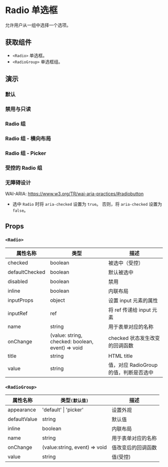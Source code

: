 # Radio 单选框

允许用户从一组中选择一个选项。

## 获取组件

<!--{include:<import-guide>}-->

- `<Radio>` 单选框。
- `<RadioGroup>` 单选框组。

## 演示

### 默认

<!--{include:`basic.md`}-->

### 禁用与只读

<!--{include:`disabled.md`}-->

### Radio 组

<!--{include:`radio-group.md`}-->

### Radio 组 - 横向布局

<!--{include:`radio-group-inline.md`}-->

### Radio 组 - Picker

<!--{include:`radio-group-inline-picker.md`}-->

### 受控的 Radio 组

<!--{include:`radio-group-controller.md`}-->

### 无障碍设计

WAI-ARIA: https://www.w3.org/TR/wai-aria-practices/#radiobutton

- 选中 `Radio` 时将 `aria-checked` 设置为 `true`。 否则，将 `aria-checked` 设置为 `false`。

## Props

### `<Radio>`

| 属性名称       | 类型                                             | 描述                                   |
| -------------- | ------------------------------------------------ | -------------------------------------- |
| checked        | boolean                                          | 被选中（受控）                         |
| defaultChecked | boolean                                          | 默认被选中                             |
| disabled       | boolean                                          | 禁用                                   |
| inline         | boolean                                          | 内联布局                               |
| inputProps     | object                                           | 设置 input 元素的属性                  |
| inputRef       | ref                                              | 将 ref 传递给 input 元素               |
| name           | string                                           | 用于表单对应的名称                     |
| onChange       | (value: string, checked: boolean, event) => void | checked 状态发生改变的回调函数         |
| title          | string                                           | HTML title                             |
| value          | string                                           | 值，对应 RadioGroup 的值，判断是否选中 |

### `<RadioGroup>`

| 属性名称     | 类型`(默认值)`                | 描述               |
| ------------ | ----------------------------- | ------------------ |
| appearance   | 'default' &#124; 'picker'     | 设置外观           |
| defaultValue | string                        | 默认值             |
| inline       | boolean                       | 内联布局           |
| name         | string                        | 用于表单对应的名称 |
| onChange     | (value:string, event) => void | 值改变后的回调函数 |
| value        | string                        | 值(受控)           |
